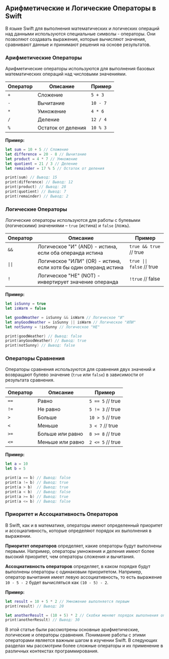 ## Арифметические и Логические Операторы в Swift

В языке Swift для выполнения математических и логических операций над данными используются специальные символы - операторы. Они позволяют создавать выражения, которые вычисляют значения, сравнивают данные и принимают решения на основе результатов. 

### Арифметические Операторы

Арифметические операторы используются для выполнения базовых математических операций над числовыми значениями.

| Оператор | Описание                    | Пример       |
| -------- | --------------------------- | ------------ |
| `+`      | Сложение                   | `5 + 3`      |
| `-`      | Вычитание                  | `10 - 7`     |
| `*`      | Умножение                  | `4 * 6`      |
| `/`      | Деление                    | `12 / 4`     |
| `%`      | Остаток от деления        | `10 % 3`     |


**Пример:**

```swift
let sum = 10 + 5 // Сложение
let difference = 20 - 8 // Вычитание
let product = 4 * 7 // Умножение
let quotient = 21 / 3 // Деление
let remainder = 17 % 5 // Остаток от деления

print(sum) // Вывод: 15
print(difference) // Вывод: 12
print(product) // Вывод: 28
print(quotient) // Вывод: 7
print(remainder) // Вывод: 2
```

### Логические Операторы

Логические операторы используются для работы с булевыми (логическими) значениями – `true` (истина) и `false` (ложь).

| Оператор | Описание                                       | Пример                         |
| -------- | --------------------------------------------- | ------------------------------- |
| `&&`     | Логическое "И" (AND) - истина, если оба операнда истина | `true && true`  // true      |
| `\|\|`   | Логическое "ИЛИ" (OR) - истина, если хотя бы один операнд истина | `true \|\| false` // true     |
| `!`      | Логическое "НЕ" (NOT) - инвертирует значение операнда | `!true`         // false     |

**Пример:**

```swift
let isSunny = true
let isWarm = false

let goodWeather = isSunny && isWarm // Логическое "И"
let anyGoodWeather = isSunny || isWarm // Логическое "ИЛИ"
let notSunny = !isSunny // Логическое "НЕ"

print(goodWeather) // Вывод: false
print(anyGoodWeather) // Вывод: true
print(notSunny) // Вывод: false
```

### Операторы Сравнения

Операторы сравнения используются для сравнения двух значений и возвращают булево значение (`true` или `false`) в зависимости от результата сравнения.

| Оператор | Описание                                 | Пример          |
| -------- | ---------------------------------------- | --------------- |
| `==`     | Равно                                     | `5 == 5` // true  |
| `!=`     | Не равно                                  | `5 != 3` // true  |
| `>`      | Больше                                    | `10 > 5` // true  |
| `<`      | Меньше                                    | `3 < 7`  // true  |
| `>=`     | Больше или равно                          | `8 >= 8` // true  |
| `<=`     | Меньше или равно                          | `2 <= 5` // true  |

**Пример:**

```swift
let a = 10
let b = 5

print(a == b) // Вывод: false
print(a != b) // Вывод: true
print(a > b)  // Вывод: true
print(a < b)  // Вывод: false
print(a >= b) // Вывод: true
print(a <= b) // Вывод: false
```

### Приоритет и Ассоциативность Операторов

В Swift, как и в математике, операторы имеют определенный приоритет и ассоциативность, которые определяют порядок их выполнения в выражении. 

**Приоритет операторов** определяет, какие операторы будут выполнены первыми. 
Например, операторы умножения и деления имеют более высокий приоритет, чем операторы сложения и вычитания.

**Ассоциативность операторов** определяет, в каком порядке будут выполнены операторы с одинаковым приоритетом. 
Например, оператор вычитания имеет левую ассоциативность, то есть выражение `10 - 5 - 2` будет вычисляться как `(10 - 5) - 2`.

**Пример:**

```swift
let result = 10 + 5 * 2 // Умножение выполняется первым
print(result) // Вывод: 20

let anotherResult = (10 + 5) * 2 // Скобки меняют порядок выполнения операций
print(anotherResult) // Вывод: 30
```

В этой статье были рассмотрены основные арифметические, логические и операторы сравнения.  Понимание работы с этими операторами является важным шагом в изучении Swift. В следующих разделах мы рассмотрим более сложные операторы и их применение в различных контекстах программирования. 
